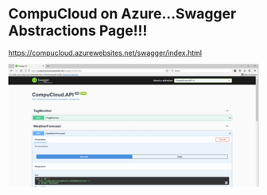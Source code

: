 
# CompuCloud on Azure...Swagger Abstractions Page!!!

https://compucloud.azurewebsites.net/swagger/index.html

![Compu Cloud Swagger](images/CompuCloudSwagger.jpg)